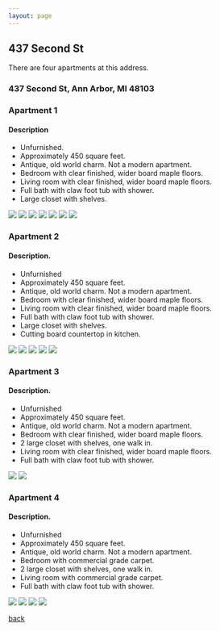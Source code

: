 ```yaml
---
layout: page
---
```


## 437 Second St
There are four apartments at this address.

### 437 Second St, Ann Arbor, MI  48103

### Apartment 1
#### Description

* Unfurnished.
* Approximately 450 square feet.
* Antique, old world charm.  Not a modern apartment.
* Bedroom with clear finished, wider board maple floors.
* Living room with clear finished, wider board maple floors.
* Full bath with claw foot tub with shower.
* Large closet with shelves.

![](/assets/images/437second/437secondapt1pic1.jpg)
![](/assets/images/437second/437secondapt1pic2.jpg)
![](/assets/images/437second/437secondapt1pic3.jpg)
![](/assets/images/437second/437secondapt1pic4.jpg)
![](/assets/images/437second/437secondapt1pic4.jpg)
![](/assets/images/437second/437secondapt1pic4.jpg)
![](/assets/images/437second/437secondapt1pic4.jpg)

### Apartment 2
#### Description.

* Unfurnished
* Approximately 450 square feet.
* Antique, old world charm.  Not a modern apartment.
* Bedroom with clear finished, wider board maple floors.
* Living room with clear finished, wider board maple floors.
* Full bath with claw foot tub with shower.
* Large closet with shelves.
* Cutting board countertop in kitchen.

![](/assets/images/437second/437secondapt2pic1.jpg)
![](/assets/images/437second/437secondapt2pic2.jpg)
![](/assets/images/437second/437secondapt2pic3.jpg)
![](/assets/images/437second/437secondapt2pic4.jpg)
![](/assets/images/437second/437secondapt2pic5.jpg)

### Apartment 3
#### Description.

* Unfurnished
* Approximately 450 square feet.
* Antique, old world charm.  Not a modern apartment.
* Bedroom with clear finished, wider board maple floors.
* 2 large closet with shelves, one walk in.
* Living room with clear finished, wider board maple floors.
* Full bath with claw foot tub with shower.

![](/assets/images/437second/437secondapt3pic1.jpg)
![](/assets/images/437second/437secondapt3pic2.jpg)

### Apartment 4
#### Description.

* Unfurnished
* Approximately 450 square feet.
* Antique, old world charm.  Not a modern apartment.
* Bedroom with commercial grade carpet.
* 2 large closet with shelves, one walk in.
* Living room with commercial grade carpet.
* Full bath with claw foot tub with shower.

![](/assets/images/437second/437secondapt4pic1.jpg)
![](/assets/images/437second/437secondapt4pic2.jpg)
![](/assets/images/437second/437secondapt4pic3.jpg)
![](/assets/images/437second/437secondapt4pic4.jpg)

[back](/)
